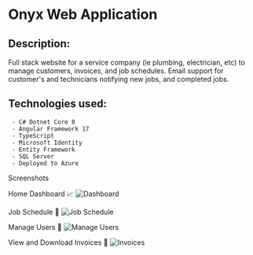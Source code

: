 # Onyx Web Application 
<!--
# DEMO ACCOUNT: 

- Username: Test
- Password: Welcome1!
- Company ID: DEMO
-->
## Description:

Full stack website for a service company (ie plumbing, electrician, etc) to manage customers, invoices, and job schedules. 
Email support for customer's and technicians notifying new jobs, and completed jobs. 
## Technologies used:

     - C# Dotnet Core 8
     - Angular Framework 17
     - TypeScript
     - Microsoft Identity
     - Entity Framework
     - SQL Server
     - Deployed to Azure

<!--
<a target="_blank" href = "https://onyx-solutions.azurewebsites.net"  rel="noopener noreferrer">Now live on Azure!💻 </a> <br>
-->
Screenshots 

Home Dashboard 📈
![Dashboard](https://imgur.com/YZ27Mb0.png)

Job Schedule 📆
![Job Schedule](https://imgur.com/ZPaU0Uf.png)

Manage Users 👥
![Manage Users](https://imgur.com/843F9Jl.png)

View and Download Invoices 📰
![Invoices](https://imgur.com/g8lvwsY.png)
